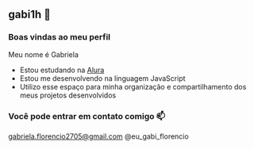 ## gabi1h 👋
### Boas vindas ao meu perfil
Meu nome é Gabriela
- Estou estudando na [Alura](https://www.alura.com.br)
- Estou me desenvolvendo na linguagem JavaScript
- Utilizo esse espaço para minha organização e compartilhamento dos meus projetos desenvolvidos
### Você pode entrar em contato comigo 📫
gabriela.florencio2705@gmail.com
@eu_gabi_florencio

